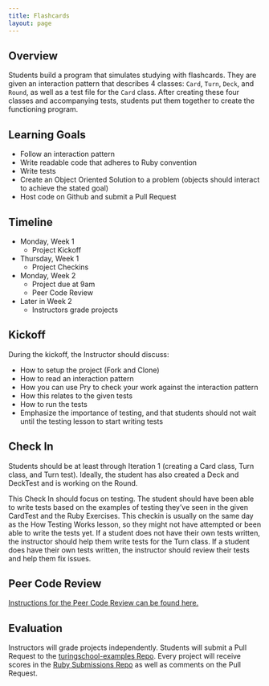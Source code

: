 ```yaml
---
title: Flashcards
layout: page
---
```


## Overview

Students build a program that simulates studying with flashcards. They are given an interaction pattern that describes 4 classes: `Card`, `Turn`, `Deck`, and `Round`, as well as a test file for the `Card` class. After creating these four classes and accompanying tests, students put them together to create the functioning program.

## Learning Goals

* Follow an interaction pattern
* Write readable code that adheres to Ruby convention
* Write tests
* Create an Object Oriented Solution to a problem (objects should interact to achieve the stated goal)
* Host code on Github and submit a Pull Request

## Timeline

* Monday, Week 1
  * Project Kickoff
* Thursday, Week 1
  * Project Checkins
* Monday, Week 2
  * Project due at 9am
  * Peer Code Review
* Later in Week 2
  * Instructors grade projects

## Kickoff

During the kickoff, the Instructor should discuss:

* How to setup the project (Fork and Clone)
* How to read an interaction pattern
* How you can use Pry to check your work against the interaction pattern
* How this relates to the given tests
* How to run the tests
* Emphasize the importance of testing, and that students should not wait until the testing lesson to start writing tests

## Check In

Students should be at least through Iteration 1 (creating a Card class, Turn class, and Turn test). Ideally, the student has also created a Deck and DeckTest and is working on the Round.

This Check In should focus on testing. The student should have been able to write tests based on the examples of testing they’ve seen in the given CardTest and the Ruby Exercises. This checkin is usually on the same day as the How Testing Works lesson, so they might not have attempted or been able to write the tests yet. If a student does not have their own tests written, the instructor should help them write tests for the Turn class. If a student does have their own tests written, the instructor should review their tests and help them fix issues.

## Peer Code Review

[Instructions for the Peer Code Review can be found here.](/module1/lessons/flashcards_peer_code_review.html)

## Evaluation

Instructors will grade projects independently. Students will submit a Pull Request to the [turingschool-examples Repo](https://github.com/turingschool-examples/flash_cards). Every project will receive scores in the [Ruby Submissions Repo](https://github.com/turingschool/ruby-submissions) as well as comments on the Pull Request.

